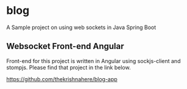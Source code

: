 # blog
A Sample project on using web sockets in Java Spring Boot

## Websocket Front-end Angular

Front-end for this project is written in Angular using sockjs-client and stompjs. Please find that project in the link below.

https://github.com/thekrishnahere/blog-app
